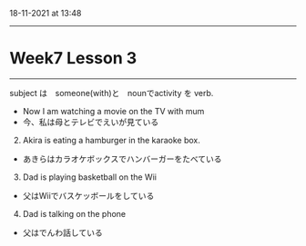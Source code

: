 18-11-2021 at 13:48

---
# Week7 Lesson 3
---

subject は　someone(with)と　nounでactivity を verb. 

- Now I am watching a movie on the TV with mum
- 今、私は母とテレビでえいが見ている
2. Akira is eating a hamburger in the karaoke box. 
- あきらはカラオケボックスでハンバーガーをたべている
3. Dad is playing basketball on the Wii 
- 父はWiiでバスケッボールをしている
4. Dad is talking on the phone 
- 父はでんわ話している
